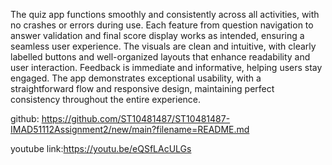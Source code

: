 The quiz app functions smoothly and consistently across all activities, with no crashes or errors during use. Each feature from question navigation to answer validation and final score display works as intended, ensuring a seamless user experience. 
The visuals are clean and intuitive, with clearly labelled buttons and well-organized layouts that enhance readability and user interaction. Feedback is immediate and informative, helping users stay engaged.
The app demonstrates exceptional usability, with a straightforward flow and responsive design, maintaining perfect consistency throughout the entire experience. 

github:
https://github.com/ST10481487/ST10481487-IMAD51112Assignment2/new/main?filename=README.md

youtube link:https://youtu.be/eQSfLAcULGs


